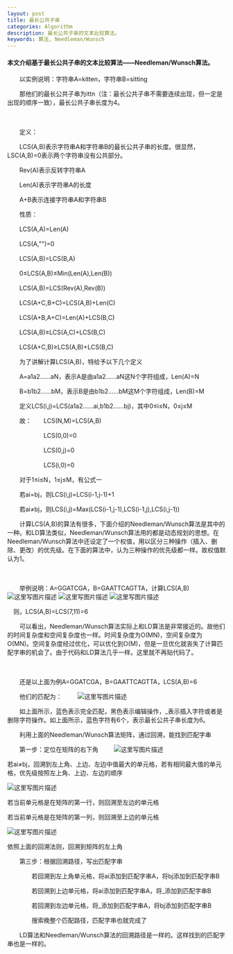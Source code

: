 ```yaml
---
layout: post
title: 最长公共子串 
categories: Algorithm
description: 最长公共子串的文本比较算法。
keywords: 算法, Needleman/Wunsch
---
```


####  本文介绍基于最长公共子串的文本比较算法——Needleman/Wunsch算法。

　　以实例说明：字符串A=kitten，字符串B=sitting

　　那他们的最长公共子串为ittn（注：最长公共子串不需要连续出现，但一定是出现的顺序一致），最长公共子串长度为4。

　　

　　定义：

　　LCS(A,B)表示字符串A和字符串B的最长公共子串的长度。很显然，LSC(A,B)=0表示两个字符串没有公共部分。

　　Rev(A)表示反转字符串A 

　　Len(A)表示字符串A的长度

　　A+B表示连接字符串A和字符串B

 

　　性质：

　　LCS(A,A)=Len(A)

　　LCS(A,"")=0

　　LCS(A,B)=LCS(B,A)

　　0≤LCS(A,B)≤Min(Len(A),Len(B))

　　LCS(A,B)=LCS(Rev(A),Rev(B))

　　LCS(A+C,B+C)=LCS(A,B)+Len(C)

　　LCS(A+B,A+C)=Len(A)+LCS(B,C)

　　LCS(A,B)≥LCS(A,C)+LCS(B,C)

　　LCS(A+C,B)≥LCS(A,B)+LCS(B,C)

 

　　为了讲解计算LCS(A,B)，特给予以下几个定义 

　　A=a1a2……aN，表示A是由a1a2……aN这N个字符组成，Len(A)=N

　　B=b1b2……bM，表示B是由b1b2……bM这M个字符组成，Len(B)=M

　　定义LCS(i,j)=LCS(a1a2……ai,b1b2……bj)，其中0≤i≤N，0≤j≤M

　　故：　　LCS(N,M)=LCS(A,B)

　　　　　　LCS(0,0)=0

　　　　　　LCS(0,j)=0

　　　　　　LCS(i,0)=0

 

　　对于1≤i≤N，1≤j≤M，有公式一

　　若ai=bj，则LCS(i,j)=LCS(i-1,j-1)+1

　　若ai≠bj，则LCS(i,j)=Max(LCS(i-1,j-1),LCS(i-1,j),LCS(i,j-1))

 

　　计算LCS(A,B)的算法有很多，下面介绍的Needleman/Wunsch算法是其中的一种。和LD算法类似，Needleman/Wunsch算法用的都是动态规划的思想。在Needleman/Wunsch算法中还设定了一个权值，用以区分三种操作（插入、删除、更改）的优先级。在下面的算法中，认为三种操作的优先级都一样。故权值默认为1。

　　

　　举例说明：A=GGATCGA，B=GAATTCAGTTA，计算LCS(A,B)
![这里写图片描述](http://img.blog.csdn.net/20160614093752767)
![这里写图片描述](http://img.blog.csdn.net/20160614093629906)
![这里写图片描述](http://img.blog.csdn.net/20160614093703860)

　则，LCS(A,B)=LCS(7,11)=6

　　可以看出，Needleman/Wunsch算法实际上和LD算法是非常接近的。故他们的时间复杂度和空间复杂度也一样。时间复杂度为O(MN)，空间复杂度为O(MN)。空间复杂度经过优化，可以优化到O(M)，但是一旦优化就丧失了计算匹配字串的机会了。由于代码和LD算法几乎一样。这里就不再贴代码了。

　　

　　还是以上面为例A=GGATCGA，B=GAATTCAGTTA，LCS(A,B)=6

　　他们的匹配为：
　　
![这里写图片描述](http://img.blog.csdn.net/20160614094353097)

　　如上面所示，蓝色表示完全匹配，黑色表示编辑操作，_表示插入字符或者是删除字符操作。如上面所示，蓝色字符有6个，表示最长公共子串长度为6。

　　利用上面的Needleman/Wunsch算法矩阵，通过回溯，能找到匹配字串

　　第一步：定位在矩阵的右下角
　　
![这里写图片描述](http://img.blog.csdn.net/20160614094556207)

若ai≠bj，回溯到左上角、上边、左边中值最大的单元格，若有相同最大值的单元格，优先级按照左上角、上边、左边的顺序

![这里写图片描述](http://img.blog.csdn.net/20160614094711043)

若当前单元格是在矩阵的第一行，则回溯至左边的单元格

若当前单元格是在矩阵的第一列，则回溯至上边的单元格

![这里写图片描述](http://img.blog.csdn.net/20160614094758114)

依照上面的回溯法则，回溯到矩阵的左上角

　　第三步：根据回溯路径，写出匹配字串

　　　　若回溯到左上角单元格，将ai添加到匹配字串A，将bj添加到匹配字串B

　　　　若回溯到上边单元格，将ai添加到匹配字串A，将_添加到匹配字串B

　　　　若回溯到左边单元格，将_添加到匹配字串A，将bj添加到匹配字串B

　　　　搜索晚整个匹配路径，匹配字串也就完成了

 

　　LD算法和Needleman/Wunsch算法的回溯路径是一样的。这样找到的匹配字串也是一样的。

